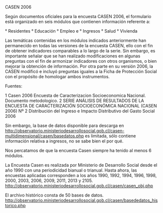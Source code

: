 CASEN 2006

Según documentos oficiales para la encuesta CASEN 2006, el formulario está organizado en seis módulos que contienen
información referente a:

° Residentes
° Educación
° Empleo e
° Ingresos
° Salud
° Vivienda

Las temáticas contenidas en los módulos indicados anteriormente han permanecido
en todas las versiones de la encuesta CASEN, ello con el fin de obtener indicadores
comparables a lo largo de la serie. Sin embargo, es importante señalar que se han
realizado modificaciones en algunas preguntas con el fin de armonizar indicadores
con otros organismos, o bien mejorar la obtención de información. Por otra parte en
su versión 2006, la CASEN modificó e incluyó preguntas iguales a la Ficha de
Protección Social con el propósito de homologar ambos instrumentos.

Fuentes:

1 Casen 2006 Encuesta de Caracterizacion Socioeconomica Nacional. Documento metodologico.
2 SERIE ANÁLISIS DE RESULTADOS DE LA
ENCUESTA DE CARACTERIZACIÓN SOCIOECONÓMICA NACIONAL (CASEN 2006) Nº 2
Distribución del Ingreso e Impacto Distributivo del Gasto Social 2006

Sin embargo, la base de datos disponible para descarga en http://observatorio.ministeriodesarrollosocial.gob.cl/casen-multidimensional/casen/basedatos.php es limitada,
sólo contiene información relativa a ingresos, no se sabe bien el por qué.

Nos percatamos de que la encuesta Casen siempre ha tenido al menos 6 módulos.

La Encuesta Casen es realizada por Ministerio de Desarrollo Social desde el año 1990 con una periodicidad bianual o trianual.
Hasta ahora, las encuestas aplicadas corresponden a los años 1990, 1992, 1994, 1996, 1998, 2000, 2003, 2006, 2009, 2011, 2013 y 2105.
http://observatorio.ministeriodesarrollosocial.gob.cl/casen/casen_obj.php

El archivo histórico consta de 50 bases de datos.
http://observatorio.ministeriodesarrollosocial.gob.cl/casen/basededatos_historico.php
